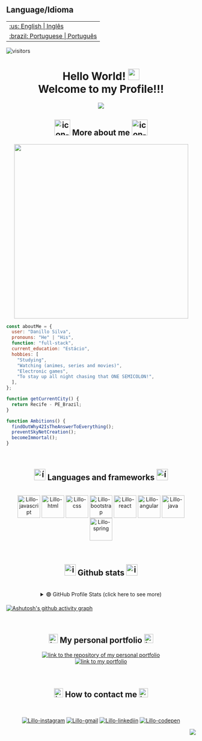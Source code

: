 <table>
      <h2>Language/Idioma</h2>
  <tr>
    <td>
      <a href="README.md">:us: English | Inglês</a>
    </td>
  </tr>
  <tr>
    <td>
      <a href="readme_pt-br.md">:brazil: Portuguese | Português</a>
    </td>
  </tr>
</table>

![visitors](https://visitor-badge.laobi.icu/badge?page_id=Lillow.Lillow)

<h1 align="center">
  Hello World!
  <img height="30px" src="https://i.imgur.com/XJeHgO4.gif" >
	
  <br />
  Welcome to my Profile!!!
</h1>

<p align=center>
  <img src= "https://readme-typing-svg.herokuapp.com?font=Press+Start+2P&color=%237E3ACE&size=24&duration=6420&center=true&vCenter=true&width=999&height=60&lines=I'm+Danillo+Silva;I'm+Junior+Full-Stack+Web+Dev;Studying+systems+analysis+and+development;I+like+to+create%2C+adapt+and+reformulate"/>
<p>

<h2 align="center"><img width="42px" alt="icon-developer" src="https://i.imgur.com/SLWIAVL.png"> More about me <img width="42px" alt="icon-developer" src="https://i.imgur.com/SLWIAVL.png"></h2>


<div align="center">
  <img height="463px" src="https://i.imgur.com/sgQqwqS.gif" />
</div>
   

```javascript
const aboutMe = {
  user: "Danillo Silva",
  pronouns: "He" | "His",
  function: "full-stack",
  current_education: "Estácio",
  hobbies: [
    "Studying",
    "Watching (animes, series and movies)",
    "Electronic games",
    "To stay up all night chasing that ONE SEMICOLON!",
  ],
};

function getCurrentCity() {
  return Recife - PE_Brazil;
}

function Ambitions() {
  findOutWhy42IsTheAnswerToEverything();
  preventSkyNetCreation();
  becomeImmortal();
}
```



</br>

<h2 align="center"><img width="30px" alt="ícone-pc-código" src="https://i.imgur.com/IFuOOOc.png"> Languages and frameworks <img width="30" alt="ícone-pc-código" src="https://i.imgur.com/IFuOOOc.png"></h2>

<div align="center"><br>
    <a href="https://developer.mozilla.org/en-US/docs/Learn/JavaScript/First_steps/What_is_JavaScript"><img align="center" alt="Lillo-javascript" width="60px" height="60px" src="https://i.imgur.com/yYs9AbD.png"></a>
<!-- <img align="center" alt="Lillo-typescript" height="40" width="50" src="https://cdn.jsdelivr.net/gh/devicons/devicon/icons/typescript/typescript-original.svg" /> -->
    <a href="https://developer.mozilla.org/en-US/docs/Learn/HTML/Introduction_to_HTML"><img align="center" alt="Lillo-html" width="60px" height="60px" src="https://i.imgur.com/meokl5Y.png"></a>
    <a href="https://developer.mozilla.org/en-US/docs/Learn/CSS/First_steps/What_is_CSS"><img align="center" alt="Lillo-css" width="60px" height="60px" src="https://i.imgur.com/ku8Fufv.png"></a>
    <a href="https://getbootstrap.com/docs/5.1/getting-started/introduction/"><img align="center" alt="Lillo-bootstrap" width="60px" height="60px" src="https://i.imgur.com/ZeX4O69.png"/></a>
    <a href="https://reactjs.org/"><img align="center" alt="Lillo-react"  width="60px" height="60px" src="https://i.imgur.com/D33dVDi.png" /></a>
    <a href="https://angular.io/docs"><img align="center" alt="Lillo-angular" width="60px" height="60px" src="https://i.imgur.com/VwWLPog.png" /></a>
    <a href="https://www.java.com/en/download/help/whatis_java.html"><img align="center" alt="Lillo-java" width="60px" height="60px" src="https://i.imgur.com/QsBzocU.png" /></a>
    <a href="https://spring.io/why-spring"><img align="center" alt="Lillo-spring" width="60" height="60" src="https://i.imgur.com/R6UPprG.png"/></a>

  <!--   <img align="center" alt="Lillo-python" height="40" width="50" src="https://raw.githubusercontent.com/devicons/devicon/master/icons/python/python-original.svg"> -->
<!--   <img align="center" alt="Lillo-mysql" height="40" width="50" src="https://cdn.jsdelivr.net/gh/devicons/devicon/icons/mysql/mysql-original.svg"/>
  <img align="center" alt="Lillo-git" height="40" width="50" src="https://cdn.jsdelivr.net/gh/devicons/devicon/icons/git/git-original.svg" />
  <img align="center" alt="Lillo-github" height="40" width="50" src="https://cdn.jsdelivr.net/gh/devicons/devicon/icons/github/github-original.svg" /> -->
</div>

  </br>
  </br>
  
<h2 align="center"><img width="30px" alt="icon-bar-chart" src="https://i.imgur.com/13xGnLa.png"> Github stats <img width="30px" alt="icon-bar-chart" src="https://i.imgur.com/13xGnLa.png"></h2>

</br>

<details> 
  <summary align="center">🟣 GitHub Profile Stats (click here to see more)</summary>
  <br/>
<div align="center">
  <div style="display: flex; align-items: flex-start;">
	  <a href="https://github.com/Lillow">
    <img align="center" width="300px" src="https://github-readme-stats.vercel.app/api/top-langs/?username=Lillow&bg_color=1D0038&title_color=901490&text_color=f8c9f8&hide_border=true&locale=en" />
	</br>
    <img align="start" width="470px" src="https://github-readme-stats.vercel.app/api?username=Lillow&bg_color=1D0038&title_color=901490&text_color=f8c9f8&hide_border=true&show_icons=true&icon_color=901490&locale=en" />
    <img align="end" width="470px" src="http://github-readme-streak-stats.herokuapp.com?user=Lillow&hide_border=true&date_format=M%20j%5B%2C%20Y%5D&background=1D0038&currStreakNum=901490&sideNums=901490&sideLabels=F8C9F8&dates=7C6E81E0&stroke=7C6C81&ring=B500FF&fire=F8209A&currStreakLabel=B500FF" />
  </div>
</div>   
</details>

[![Ashutosh's github activity graph](https://activity-graph.herokuapp.com/graph?username=Lillow&bg_color=1D0038&color=901490&line=F8209A&point=f8c9f8&area=true&hide_border=true)](https://github.com/Lillow/github-readme-activity-graph)

</br>

<h2 align="center"><img width="24px" alt="icons-code" src="https://i.imgur.com/gR59tIo.png"> My personal portfolio <img width="24px" alt="icons-code" src="https://i.imgur.com/gR59tIo.png"></h2>
<div align="center">
<a href="https://lillow.github.io/my-portfolio/">
    <img alt="link to the repository of my personal portfolio" src="https://github-readme-stats.vercel.app/api/pin/?username=Lillow&repo=portfolio&bg_color=0e091b&title_color=fafafa&text_color=bebebe&hide_border=true&show_icons=true&icon_color=6f44b6&locale=en">
</a>
</br>
<a href="https://lillow.github.io/my-portfolio/">
    <img alt="link to my portfolio" src="https://img.shields.io/static/v1?label&message=open+portfolio&color=7E3ACE&style=for-the-badge" />
</a>
</div>
</br></br>

<h2 align="center"><img width="24px" alt="icons-telephone" src="https://i.imgur.com/3KdhkRT.png"> How to contact me <img width="24px" alt="icons-telephone" src="https://i.imgur.com/3KdhkRT.png"></h2>

<div align="center"><br>
	
  <a href="https://www.instagram.com/danillordm19/" rel = "noopener"><img alt="Lillo-instagram" src="https://img.shields.io/badge/Instagram-A215A2?style=for-the-badge&logo=instagram&logoColor=white"></a>
  <a href = "mailto:danillordm@gmail.com"><img alt="Lillo-gmail" src="https://img.shields.io/badge/-Gmail-350066?style=for-the-badge&logo=gmail&logoColor=white"></a>
  <a href="https://www.linkedin.com/in/danillo-silva-b861a393/"><img alt="Lillo-linkediin" src="https://img.shields.io/badge/-LinkedIn-A215A2?style=for-the-badge&logo=linkedin&logoColor=white"></a>
  <a href="https://codepen.io/lillo42/pens/public"><img alt="Lillo-codepen" src="https://img.shields.io/badge/Codepen-350066?style=for-the-badge&logo=codepen&logoColor=white%22%20/%3E](https://codepen.io/thicode"></a>

</div>

<p align="right"><a href="#top"><img src="https://img.shields.io/badge/Back to top-67285e??style=flat&logo"></a></p>
